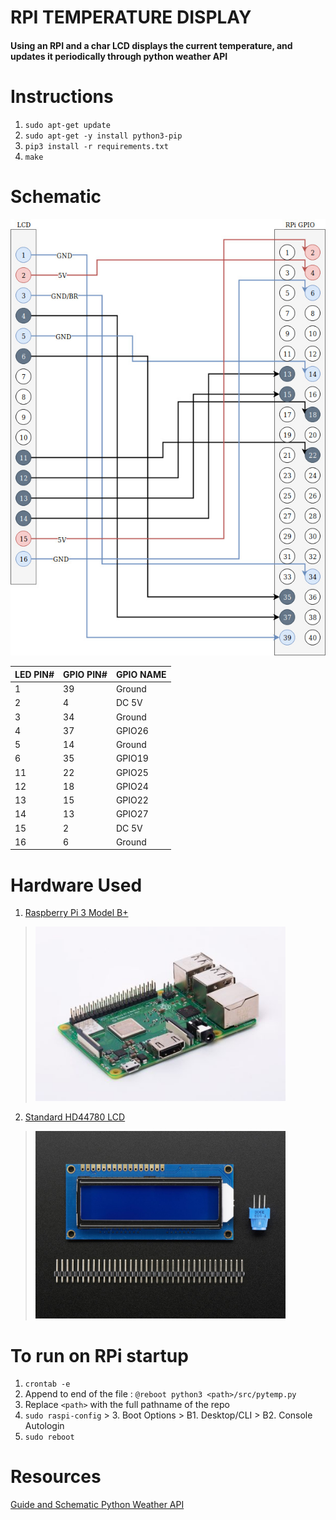 # RPI TEMPERATURE DISPLAY 
#### Using an RPI and a char LCD displays the current temperature, and updates it periodically through python weather API

# Instructions
1. `sudo apt-get update`
2. `sudo apt-get -y install python3-pip`
3. `pip3 install -r requirements.txt`
4. `make`

# Schematic
<center><img src="./res/img/circuit.jpg" alt="circuit" /></center>

| LED PIN# | GPIO PIN# | GPIO NAME |
|----------|-----------|-----------|
| 1        | 39        | Ground    |
| 2        | 4         | DC 5V     |
| 3        | 34        | Ground    |
| 4        | 37        | GPIO26    |
| 5        | 14        | Ground    |
| 6        | 35        | GPIO19    |
| 11       | 22        | GPIO25    |
| 12       | 18        | GPIO24    |
| 13       | 15        | GPIO22    |
| 14       | 13        | GPIO27    |
| 15       | 2         | DC 5V     |
| 16       |  6        | Ground    |

# Hardware Used
1. [Raspberry Pi 3 Model B+](https://www.raspberrypi.org/products/raspberry-pi-3-model-b-plus/)
> <img src="./res/img/rpi3_bplus.jpg" alt="Raspberry Pi 3 Model B+" width="400"/>
2. [Standard HD44780 LCD](https://www.adafruit.com/product/181)
> <img src="./res/img/lcd_16x2.jpg" alt="Standard HD44780 LCD" width="400"/>

# To run on RPi startup
1. `crontab -e`
2. Append to end of the file : `@reboot python3 <path>/src/pytemp.py`
3. Replace `<path>` with the full pathname of the repo
4. `sudo raspi-config` > 3. Boot Options > B1. Desktop/CLI > B2. Console Autologin
5. `sudo reboot`


# Resources
[Guide and Schematic ](https://learn.adafruit.com/character-lcds/python-circuitpython)
[Python Weather API](https://pypi.org/project/weather-api/)
